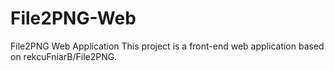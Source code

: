 # File2PNG-Web

File2PNG Web Application
This project is a front-end web application based on rekcuFniarB/File2PNG.
